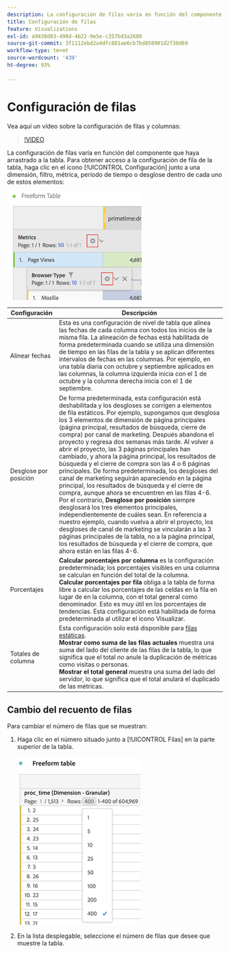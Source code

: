 ```yaml
---
description: La configuración de filas varía en función del componente que haya arrastrado a la tabla.
title: Configuración de filas
feature: Visualizations
exl-id: a9438d83-498d-4b22-9e5e-c357bd3a2680
source-git-commit: 3f1112ebd2a4dfc881ae6cb7bd858901d2f38d69
workflow-type: tm+mt
source-wordcount: '439'
ht-degree: 93%

---
```


# Configuración de filas

Vea aquí un vídeo sobre la configuración de filas y columnas:

>[!VIDEO](https://video.tv.adobe.com/v/40382/?quality=12)

La configuración de filas varía en función del componente que haya arrastrado a la tabla. Para obtener acceso a la configuración de fila de la tabla, haga clic en el icono [!UICONTROL Configuración] junto a una dimensión, filtro, métrica, período de tiempo o desglose dentro de cada uno de estos elementos:

![](assets/row-settings.png)

| Configuración | Descripción |
| --- | --- |
| Alinear fechas | Esta es una configuración de nivel de tabla que alinea las fechas de cada columna con todos los inicios de la misma fila. La alineación de fechas está habilitada de forma predeterminada cuando se utiliza una dimensión de tiempo en las filas de la tabla y se aplican diferentes intervalos de fechas en las columnas. Por ejemplo, en una tabla diaria con octubre y septiembre aplicados en las columnas, la columna izquierda inicia con el 1 de octubre y la columna derecha inicia con el 1 de septiembre. |
| Desglose por posición | De forma predeterminada, esta configuración está deshabilitada y los desgloses se corrigen a elementos de fila estáticos. Por ejemplo, supongamos que desglosa los 3 elementos de dimensión de página principales (página principal, resultados de búsqueda, cierre de compra) por canal de marketing. Después abandona el proyecto y regresa dos semanas más tarde. Al volver a abrir el proyecto, las 3 páginas principales han cambiado, y ahora la página principal, los resultados de búsqueda y el cierre de compra son las 4 o 6 páginas principales. De forma predeterminada, los desgloses del canal de marketing seguirán apareciendo en la página principal, los resultados de búsqueda y el cierre de compra, aunque ahora se encuentren en las filas 4-6. <br> Por el contrario, **Desglose por posición** siempre desglosará los tres elementos principales, independientemente de cuáles sean. En referencia a nuestro ejemplo, cuando vuelva a abrir el proyecto, los desgloses de canal de marketing se vincularán a las 3 páginas principales de la tabla, no a la página principal, los resultados de búsqueda y el cierre de compra, que ahora están en las filas 4-6. |
| Porcentajes | **Calcular porcentajes por columna** es la configuración predeterminada; los porcentajes visibles en una columna se calculan en función del total de la columna. <br>**Calcular porcentajes por fila** obliga a la tabla de forma libre a calcular los porcentajes de las celdas en la fila en lugar de en la columna, con el total general como denominador. Esto es muy útil en los porcentajes de tendencias. Esta configuración está habilitada de forma predeterminada al utilizar el icono Visualizar. |
| Totales de columna | Esta configuración solo está disponible para [filas estáticas](/help/analysis-workspace/visualizations/freeform-table/column-row-settings/manual-vs-dynamic-rows.md). <br> **Mostrar como suma de las filas actuales** muestra una suma del lado del cliente de las filas de la tabla, lo que significa que el total *no* anule la duplicación de métricas como visitas o personas. <br> **Mostrar el total general** muestra una suma del lado del servidor, lo que significa que el total anulará el duplicado de las métricas. |

## Cambio del recuento de filas

Para cambiar el número de filas que se muestran:

1. Haga clic en el número situado junto a [!UICONTROL Filas] en la parte superior de la tabla.

   ![](assets/row-number.png)

1. En la lista desplegable, seleccione el número de filas que desee que muestre la tabla.